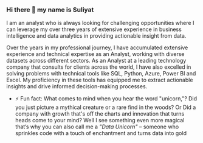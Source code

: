 ### Hi there 👋 my name is Suliyat 

I am an analyst who is always looking for challenging opportunities where I can leverage my over three years of extensive experience in business intelligence and data analytics in providing actionable insight from data.

Over the years in my professional journey, I have accumulated extensive experience and technical expertise as an Analyst, working with diverse datasets across different sectors. As an Analyst at a leading technology company that consults for clients across the world, I have also excelled in solving problems with technical tools like SQL, Python, Azure, Power BI and Excel.  My proficiency in these tools has equipped me to extract actionable insights and drive informed decision-making processes.

- ⚡ Fun fact: What comes to mind when you hear the word "unicorn,"? 
Did you just picture a mythical creature or a rare find in the woods?  Or Did a company with growth that's off the charts and innovation that turns heads come to your mind?
Well I see something even more magical that’s why  you can also call me a *"Data Unicorn"* – someone who sprinkles code with a touch of enchantment and turns data into gold

